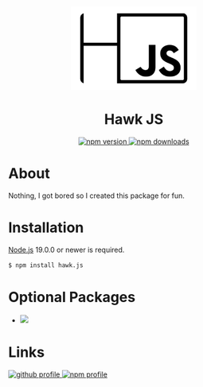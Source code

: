 <div align="center">
  <div>
    <img src="https://github.com/EnHawk/EnHawk/blob/master/packages/hawk.js/icon.png"
          alt="pack icon"
          width="50%" 
          height="50%" />
  </div>
  <h1>Hawk JS</h1>
  <div>
    <a href="https://www.npmjs.com/package/hawk.js">
      <img src="https://img.shields.io/npm/v/hawk.js?style=for-the-badge" alt="npm version" />
    </a>
    <a href="https://www.npmjs.com/package/hawk.js">
      <img src="https://img.shields.io/npm/dt/hawk.js?style=for-the-badge" alt="npm downloads" />
    </a>
  </div>
</div>

# About
Nothing, I got bored so I created this package for fun.

# Installation
[Node.js](https://nodejs.org) 19.0.0 or newer is required.
```bash
$ npm install hawk.js
```

# Optional Packages
- <a href="https://www.npmjs.com/package/@hawkdotjs/typings">
    <img src="https://img.shields.io/npm/v/@hawkdotjs/typings?label=%40hawkdotjs%2Ftypings" />
  </a>

# Links
<a href="https://github.com/EnHawk">
  <img src="https://github.githubassets.com/images/modules/logos_page/GitHub-Mark.png" alt="github profile" width="25%" height="25%" />
</a>
<a href="https://www.npmjs.com/~enlight_hawk">
  <img src="https://en.wikipedia.org/wiki/Npm_%28software%29#/media/File:Npm-logo.svg" alt="npm profile" width="20%" height="20%" />
</a>